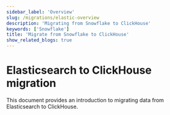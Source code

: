 ```yaml
---
sidebar_label: 'Overview'
slug: /migrations/elastic-overview
description: 'Migrating from Snowflake to ClickHouse'
keywords: ['Snowflake']
title: 'Migrate from Snowflake to ClickHouse'
show_related_blogs: true
---
```


# Elasticsearch to ClickHouse migration

This document provides an introduction to migrating data from Elasticsearch to ClickHouse.
